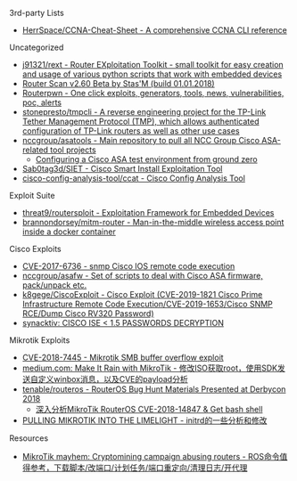 3rd-party Lists

* [HerrSpace/CCNA-Cheat-Sheet - A comprehensive CCNA CLI reference](https://github.com/HerrSpace/CCNA-Cheat-Sheet)

Uncategorized

* [j91321/rext - Router EXploitation Toolkit - small toolkit for easy creation and usage of various python scripts that work with embedded devices](https://github.com/j91321/rext)
* [Router Scan v2.60 Beta by Stas'M (build 01.01.2018)](http://stascorp.com/load/1-1-0-56)
* [Routerpwn - One click exploits, generators, tools, news, vulnerabilities, poc, alerts](http://routerpwn.com/)
* [stonepresto/tmpcli - A reverse engineering project for the TP-Link Tether Management Protocol (TMP), which allows authenticated configuration of TP-Link routers as well as other use cases](https://github.com/stonepresto/tmpcli)
* [nccgroup/asatools - Main repository to pull all NCC Group Cisco ASA-related tool projects](https://github.com/nccgroup/asatools)
  * [Configuring a Cisco ASA test environment from ground zero](https://github.com/nccgroup/asatools/blob/master/tutorial.md)
* [Sab0tag3d/SIET - Cisco Smart Install Exploitation Tool](https://github.com/Sab0tag3d/SIET)
* [cisco-config-analysis-tool/ccat - Cisco Config Analysis Tool](https://github.com/cisco-config-analysis-tool/ccat)

Exploit Suite

* [threat9/routersploit - Exploitation Framework for Embedded Devices](https://github.com/threat9/routersploit)
* [brannondorsey/mitm-router - Man-in-the-middle wireless access point inside a docker container](https://github.com/brannondorsey/mitm-router)

Cisco Exploits

* [CVE-2017-6736 - snmp Cisco IOS remote code execution](https://github.com/artkond/cisco-snmp-rce)
* [nccgroup/asafw - Set of scripts to deal with Cisco ASA firmware, pack/unpack etc.](https://github.com/nccgroup/asafw)
* [k8gege/CiscoExploit - Cisco Exploit (CVE-2019-1821 Cisco Prime Infrastructure Remote Code Execution/CVE-2019-1653/Cisco SNMP RCE/Dump Cisco RV320 Password)](https://github.com/k8gege/CiscoExploit)
* [synacktiv: CISCO ISE < 1.5 PASSWORDS DECRYPTION](https://www.synacktiv.com/publications/cisco-ise-15-passwords-decryption.html)

Mikrotik Exploits

* [CVE-2018-7445 - Mikrotik SMB buffer overflow exploit](https://github.com/BigNerd95/Chimay-Blue)
* [medium.com: Make It Rain with MikroTik - 修改ISO获取root，使用SDK发送自定义winbox消息，以及CVE的payload分析](https://medium.com/tenable-techblog/make-it-rain-with-mikrotik-c90705459bc6)
* [tenable/routeros - RouterOS Bug Hunt Materials Presented at Derbycon 2018](https://github.com/tenable/routeros)
  * [深入分析MikroTik RouterOS CVE-2018-14847 & Get bash shell](https://www.freebuf.com/vuls/187272.html)
* [PULLING MIKROTIK INTO THE LIMELIGHT - initrd的一些分析和修改](https://margin.re/blog/pulling-mikrotik-into-the-limelight.aspx)

Resources

* [MikroTik mayhem: Cryptomining campaign abusing routers - ROS命令值得参考，下载脚本/改端口/计划任务/端口重定向/清理日志/开代理](https://blog.avast.com/mikrotik-routers-targeted-by-cryptomining-campaign-avast)
